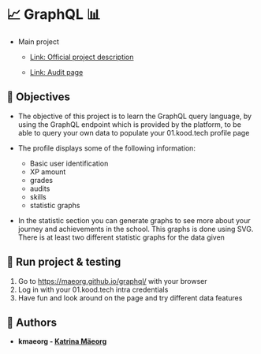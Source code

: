 # 📈 GraphQL 📊

- Main project

  - [Link: Official project description](https://github.com/01-edu/public/tree/master/subjects/graphql)

  - [Link: Audit page](https://github.com/01-edu/public/tree/master/subjects/graphql/audit)


## 📅 Objectives  
- The objective of this project is to learn the GraphQL query language, by using the GraphQL endpoint which is provided by the platform, to be able to query your own data to populate your 01.kood.tech profile page

- The profile displays some of the following information:
  - Basic user identification
  - XP amount
  - grades
  - audits
  - skills
  - statistic graphs

- In the statistic section you can generate graphs to see more about your journey and achievements in the school. This graphs is done using SVG. There is at least two different statistic graphs for the data given

## 🏃 Run project & testing

1. Go to https://maeorg.github.io/graphql/ with your browser  
2. Log in with your 01.kood.tech intra credentials
3. Have fun and look around on the page and try different data features

## 🎨 Authors 

- **kmaeorg - [Katrina Mäeorg](https://www.linkedin.com/in/katrina-maeorg/)**
